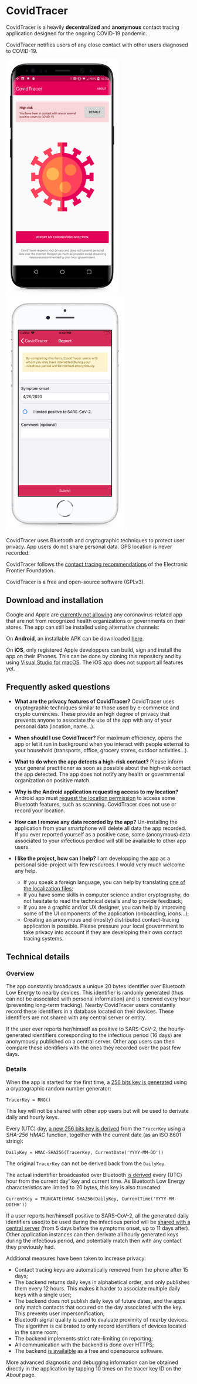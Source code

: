 ﻿# CovidTracer

CovidTracer is a heavily **decentralized** and **anonymous** contact tracing application designed for the ongoing COVID-19 pandemic.

CovidTracer notifies users of any close contact with other users diagnosed to COVID-19. 

![Android](screenshots/screenshot-android.png) ![iOS](screenshots/screenshot-ios.png)

CovidTracer uses Bluetooth and cryptographic techniques to protect user privacy. App users do not share personal data. GPS location is never recorded.

CovidTracer follows the [contact tracing recommendations](https://www.eff.org/deeplinks/2020/04/challenge-proximity-apps-covid-19-contact-tracing) of the Electronic Frontier Foundation.

CovidTracer is a free and open-source software (GPLv3).

## Download and installation

Google and Apple are [currently not allowing](https://www.theverge.com/2020/3/5/21167102/apple-google-coronavirus-iphone-apps-android-misinformation-reject-ban) any coronavirus-related app that are not from recognized health organizations or governments on their stores. The app can still be installed using alternative channels:

On **Android**, an installable APK can be downloaded [here](releases/android/covidtracer_0.1.apk?raw=true).

On **iOS**, only registered Apple developpers can build, sign and install the app on their iPhones. This can be done by cloning this repository and by using [Visual Studio for macOS](https://visualstudio.microsoft.com/vs/mac/). The iOS app does not support all features yet. 

## Frequently asked questions

- **What are the privacy features of CovidTracer?**
CovidTracer uses cryptographic techniques similar to those used by e-commerce and crypto currencies. These provide an high degree of privacy that prevents anyone to associate the use of the app with any of your personal data (location, name...).

- **When should I use CovidTracer?**
For maximum efficiency, opens the app or let it run in background when you interact with people external to your household (transports, office, grocery stores, outdoor activities...).

- **What to do when the app detects a high-risk contact?**
Please inform your general practitioner as soon as possible about the high-risk contact the app detected. The app does not notify any health or governmental organization on positive match.

- **Why is the Android application requesting access to my location?**
Android app must [request the location permission](https://developer.android.com/guide/topics/connectivity/bluetooth#Permissions) to access some Bluetooth features, such as scanning. CovidTracer does not use or record your location.

- **How can I remove any data recorded by the app?**
Un-installing the application from your smartphone will delete all data the app recorded. If you ever reported yourself as a positive case, some (anonymous) data associated to your infectious perdiod will still be availaible to other app users.

- **I like the project, how can I help?** 
I am developping the app as a personal side-project with few resources. I would very much welcome any help.
    - If you speak a foreign language, you can help by translating [one of the localization files](CovidTracer/Resx/);
    - If you have some skills in computer science and/or cryptography, do not hesitate to read the technical details and to provide feedback;
    - If you are a graphic and/or UX designer, you can help by improving some of the UI components of the application (onboarding, icons...);
    - Creating an anonymous and (moslty) distributed contact-tracing application is possible. Please pressure your local gouvernment to take privacy into account if they are developing their own contact tracing systems.

## Technical details

### Overview

The app constantly broadcasts a unique 20 bytes identifier over Bluetooth Low Energy to nearby devices. This identifier is randonly generated (thus can not be associated with personal information) and is renewed every hour (preventing long-term tracking). Nearby CovidTracer users constantly record these identifiers in a database located on their devices. These identifiers are not shared with any central server or entity.

If the user ever reports her/himself as positive to SARS-CoV-2, the hourly-generated identifiers coresponding to the infectious period (16 days) are anonymously published on a central server. Other app users can then compare these identifiers with the ones they recorded over the past few days.

### Details

When the app is started for the first time, a [256 bits key is generated](CovidTracer/Models/Keys/TracerKey.cs#L54) using a cryptographic random number generator:

    TracerKey = RNG()

This key will not be shared with other app users but will be used to derivate daily and hourly keys.

Every (UTC) day, [a new 256 bits key is derived](CovidTracer/Models/Keys/TracerKey.cs#L80) from the `TracerKey` using a *SHA-256 HMAC* function, together with the current date (as an ISO 8601 string):

    DailyKey = HMAC-SHA256(TracerKey, CurrentDate('YYYY-MM-DD'))
    
The original `TracerKey` can not be derived back from the `DailyKey`. 

The actual indentifier broadcasted over Bluetooth [is derived](CovidTracer/Models/Keys/DailyTracerKey.cs#L49) every (UTC) hour from the current day' key and current time. As Bluetooth Low Energy characteristics are limited to 20 bytes, this key is also truncated:

    CurrentKey = TRUNCATE(HMAC-SHA256(DailyKey, CurrentTime('YYYY-MM-DDTHH'))

If a user reports her/himself positive to SARS-CoV-2, all the generated daily identifiers used/to be used during the infectious period will be [shared with a central server](https://covid-tracer-backend.herokuapp.com/cases.json) (from 5 days before the symptoms onset, up to 11 days after). Other application instances can then derivate all hourly generated keys during the infectious period, and potentially match then with any contact they previously had. 

Additional measures have been taken to increase privacy:

- Contact tracing keys are automatically removed from the phone after 15 days;
- The backend returns daily keys in alphabetical order, and only publishes them every 12 hours. This makes it harder to associate multiple daily keys with a single user;
- The backend does not publish daily keys of future dates, and the apps only match contacts that occured on the day associated with the key. This prevents user impersonification; 
- Bluetooth signal quality is used to evaluate proximity of nearby devices. The algorithm is calibrated to only record identifiers of devices located in the same room;
- The backend implements strict rate-limiting on reporting;
- All communication with the backend is done over HTTPS;
- The backend [is availaible](https://github.com/RaphaelJ/covid-tracer-backend) as a free and opensource software.

More advanced diagnostic and debugging information can be obtained directly in the application by tapping 10 times on the tracer key ID on the *About* page.